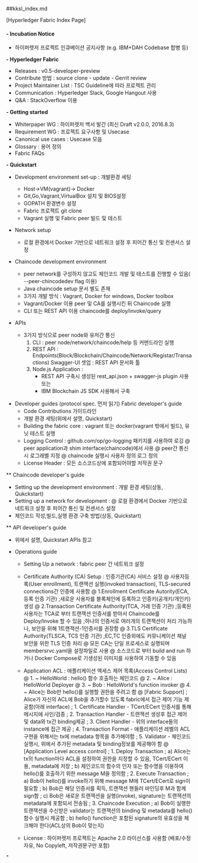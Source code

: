 ##kksl_index.md

[Hyperledger Fabric Index Page]


#### - Incubation Notice
  - 하이퍼렛저 프로젝트 인큐베이션 공지사항 (e.g. IBM+DAH Codebase 합병 등)

**- Hyperledger Fabric**
  - Releases : v0.5-developer-preview
  - Contribute 방법 : source clone - update - Gerrit review
  - Project Maintainer List : TSC Guideline에 따라 프로젝트 관리
  - Communication : Hyperledger Slack, Google Hangout 사용
  - Q&A : StackOverflow 이용


**- Getting started**
  - Whiterpaper WG : 하이퍼렛저 백서 발간 (최신 Draft v2.0.0, 2016.8.3)
  - Requirement WG : 프로젝트 요구사항 및 Usecase 
  - Canonical use cases : Usecase 모음
  - Glossary : 용어 정의
  - Fabric FAQs

**- Quickstart**
  - Development environment set-up : 개발환경 세팅
     - Host->VM(vagrant)-> Docker
     - Git,Go,Vagrant,VirtualBox 설치 및 BIOS설정
     - GOPATH 환경변수 설정
     - Fabric 프로젝트 git clone
     - Vagrant 실행 및 Fabric peer 빌드 및 테스트


  - Network setup
     - 로컬 환경에서 Docker 기반으로 네트워크 설정 후 피어간 통신 및 컨센서스 설정


  - Chaincode development environment
     - peer network를 구성하지 않고도 체인코드 개발 및 테스트를 진행할 수 있음( --peer-chincodedev flag 이용)
     - Java chaincode setup 문서 별도 존재
     - 3가지 개발 방식 : Vagrant, Docker for windows, Docker toolbox
     - Vagrant/Docker 이용 peer 및 CA를 실행시킨 뒤 Chaincode 실행
     - CLI 또는 REST API 이용 chaincode를 deploy/invoke/query



  - APIs
     - 3가지 방식으로 peer node와 유저간 통신
       1. CLI : peer node/network/chaincode/help 등 커맨드라인 실행
       2. REST API : Endpoints(Block/Blockchain/Chaincode/Network/Registar/Transactions)                            Swagger-UI 셋업 : REST API 문서화 툴
       3. Node.js Application :
           - REST API 구축시 생성된 rest_api.json + swagger-js plugin 사용 또는
           - IBM Blockchain JS SDK 사용해서 구축



* Developer guides (protocol spec. 먼저 읽기)
  Fabric developer's guide
  - Code Contributions 가이드라인
  - 개발 환경 세팅(위에서 설명, Quickstart)
  - Building the fabric core : vagrant 또는 docker(vagrant 밖에서 빌드), 유닛 테스트 실행
  - Logging Control : github.com/op/go-logging 패키지를 사용하여 로깅
     @ peer application과 shim interface(chaincode)에서 사용
     @ peer간 통신시 로그레벨 지정
     @ chaincode 실행시 사용자 정의 로그 정의
  - License Header : 모든 소스코드상에 포함되어야할 저작권 문구


 ** Chaincode developer's guide
  - Setting up the development environment : 개발 환경 세팅(상동, Qukckstart)
  - Setting up a network for development : 
     @ 로컬 환경에서 Docker 기반으로 네트워크 설정 후 피어간 통신 및 컨센서스 설정
  - 체인코드 작성,빌드,실행 환경 구축 방법(상동, Quickstart)

 ** API developer's guide
  - 위에서 설명, Quickstart APIs 참고

* Operations guide
  - Setting Up a network : fabric peer 간 네트워크 설정
  - Certificate Authority (CA) Setup : 인증기관(CA) 서비스 설정
     @ 사용자등록(User enrollment), 트랜잭션 실행(invoked transaction), TLS-secured connections간 인증에 사용함
     @ 1.Enrollment Certificate Autority(ECA, 등록 인증 기관)
        ;새로운 사용자를 블록체인에 등록하고 인증키(공개키/개인키) 생성
     @ 2.Transaction Certificate Authority(TCA, 거래 인증 기관)
        ;등록된 사용자는 TCA로 부터 트랜잭션 인증서를 받아서 Chaincode를 Deploy/Invoke 할 수 있음
        ;하나의 인증서로 여러개의 트랜잭션이 처리 가능하나, 보안을 위해 1트랜잭션-1인증서를 권장함 
     @ 3.TLS Certificate Authority(TLSCA, TCS 인증 기관)
        ;EC,TC 인증외에도 커뮤니케이션 채널 보안을 위한 TLS 인증 처리
     @ 모든 CA는 단일 프로세스로 실행되며 membersrvc.yaml을 설정파일로 사용
     @ 소스코드로 부터 build and run 하거나 Docker Compose로 기생성된 이미지를 사용하여 기동할 수 있음

  - Application ACL : 애플리케이션 액세스 제어 목록(Access Control Lists)
     @ 1. ~ HelloWorld : hello() 함수 호출하는 체인코드
     @ 2. ~ Alice : HelloWorld Deployer
     @ 3. ~ Bob : HelloWorld's function invoker
     @ 4. ~ Alice는 Bob만 hello()를 실행할 권한을 주려고 함
     @ [Fabric Support]
        ; Alice가 자신의 ACL에 Bob을 추가할수 있도록 fabric에서 접근 제어 기능 제공함(아래 interface)
        ; 1. Certificate Handler - TCert/ECert 인증서를 통해 메시지에 사인/검증
        ; 2. Transaction Handler - 트랜잭션 생성후 접근 제어 및 data와 tx간 binding제공
        ; 3. Client Handler - 위의 interface들의 instance에 접근 제공
        ; 4. Transaction Format - 애플리케이션 레벨의 ACL 구현을 위해서는 tx에 metadata 항목을 추가해야함
        ; 5. Validator - 체인코드 실행시, 위에서 추가된 metadata 및 binding정보를 제공해야 함
     @ [Application Level access control]
        ; 1. Deploy Transaction
        ;   a) Alice는 tx의 function마다 ACL을 설정하여 권한을 지정할 수 있음, TCert/ECert 이용, metadata에 저장
        ;   b) 체인코드의 함수의 인자 또는 함수명을 이용하여 hello()를 호출하기 위한 message M을 정의함
        ; 2. Execute Transaction
        ;   a) Bob이 hello()를 invoke하기 위해 message M에 TCert/ECert로 sign이 필요함
        ;   b) Bob은 해당 인증서를 획득, 트랜잭션 핸들러 바인딩후 M과 함께 sign함
        ;   c) Bob은 새로운 트랜잭션을 실행(invoke), signature는 트랜잭션의 metadata에 포함되서 전송됨
        ; 3. Chaincode Execution
        ;   a) Bob이 실행한 트랜잭션을 수신받은 validator는 트랜잭션의 binding 및 metadata를 hello() 함수 실행시 제공함
        ;   b) hello() function은 포함된 signature의 유효성을 체크해야 한다(ACL상의 Bob이 맞는지)

  - License : 하이퍼렛저 프로젝트는 Apache 2.0 라이선스를 사용함
    (배포/수정 자유, No Copyleft, 저작권문구만 포함)


      


"
